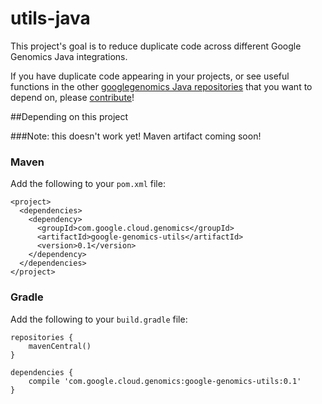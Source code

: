 utils-java
==========

This project's goal is to reduce duplicate code across different Google Genomics Java integrations. 

If you have duplicate code appearing in your projects, or see useful functions in the other [googlegenomics Java repositories](https://github.com/googlegenomics?query=-java) that you want to depend on, please [contribute](CONTRIBUTING.rst)!

##Depending on this project

###Note: this doesn't work yet! Maven artifact coming soon!

### Maven
Add the following to your `pom.xml` file:
```
<project>
  <dependencies>
    <dependency>
      <groupId>com.google.cloud.genomics</groupId>
      <artifactId>google-genomics-utils</artifactId>
      <version>0.1</version>
    </dependency>
  </dependencies>
</project>
```

### Gradle
Add the following to your `build.gradle` file:
```
repositories {
    mavenCentral()
}

dependencies {
    compile 'com.google.cloud.genomics:google-genomics-utils:0.1'
}
```
